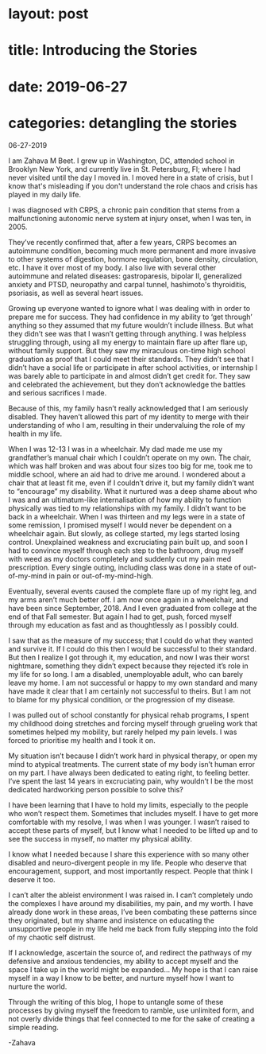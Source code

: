 # layout: post
# title: Introducing the Stories 
# date: 2019-06-27 
# categories: detangling the stories
06-27-2019

I am Zahava M Beet. I grew up in Washington, DC, attended school in Brooklyn New York, and currently live in St. Petersburg, Fl; where I had never visited until the day I moved in. I moved here in a state of crisis, but I know that's misleading if you don't understand the role chaos and crisis has played in my daily life. 

I was diagnosed with CRPS, a chronic pain condition that stems from a malfunctioning autonomic nerve system at injury onset, when I was ten, in 2005. 

They’ve recently confirmed that, after a few years, CRPS becomes an autoimmune condition, becoming much more permanent and more invasive to other systems of digestion, hormone regulation, bone density, circulation, etc. I have it over most of my body. I also live with several other autoimmune and related diseases: gastroparesis, bipolar II, generalized anxiety and PTSD, neuropathy and carpal tunnel, hashimoto's thyroiditis, psoriasis, as well as several heart issues.

Growing up everyone wanted to ignore what I was dealing with in order to prepare me for success. They had confidence in my ability to ‘get through’ anything so they assumed that my future wouldn’t include illness. But what they didn’t see was that I wasn’t getting through anything. I was helpless struggling through, using all my energy to maintain flare up after flare up, without family support. But they saw my miraculous on-time high school graduation as proof that I could meet their standards. They didn’t see that I didn’t have a social life or participate in after school activities, or internship I was barely able to participate in and almost didn’t get credit for. They saw and celebrated the achievement, but they don’t acknowledge the battles and serious sacrifices I made. 

Because of this, my family hasn’t really acknowledged that I am seriously disabled. They haven’t allowed this part of my identity to merge with their understanding of who I am, resulting in their undervaluing the role of my health in my life. 

When I was 12-13 I was in a wheelchair. My dad made me use my grandfather’s manual chair which I couldn’t operate on my own. The chair, which was half broken and was about four sizes too big for me, took me to middle school, where an aid had to drive me around. I wondered about a chair that at least fit me, even if I couldn’t drive it, but my family didn’t want to “encourage” my disability. What it nurtured was a deep shame about who I was and an ultimatum-like internalisation of how my ability to function physically was tied to my relationships with my family. I didn’t want to be back in a wheelchair. When I was thirteen and my legs were in a state of some remission, I promised myself I would never be dependent on a wheelchair again. But slowly, as college started, my legs started losing control. Unexplained weakness and excruciating pain built up, and soon I had to convince myself through each step to the bathroom, drug myself with weed as my doctors completely and suddenly cut my pain med prescription.  Every single outing, including class was done in a state of out-of-my-mind in pain or out-of-my-mind-high. 

Eventually, several events caused the complete flare up of my right leg, and my arms aren’t much better off. I am now once again in a wheelchair, and have been since September, 2018. And I even graduated from college at the end of that Fall semester. But again I had to get, push, forced myself through my education as fast and as thoughtlessly as I possibly could. 

I saw that as the measure of my success; that I could do what they wanted and survive it. If I could do this then I would be successful to their standard. But then I realize I got through it, my education, and now I was their worst nightmare, something they didn’t expect because they rejected it’s role in my life for so long. I am a disabled, unemployable adult, who can barely leave my home. I am not successful or happy to my own standard and many have made it clear that I am certainly not successful to theirs. But I am not to blame for my physical condition, or the progression of my disease. 

I was pulled out of school constantly for physical rehab programs, I spent my childhood doing stretches and forcing myself through grueling work that sometimes helped my mobility, but rarely helped my pain levels. I was forced to prioritise my health and I took it on. 

My situation isn’t because I didn’t work hard in physical therapy, or open my mind to atypical treatments. The current state of my body isn’t human error on my part. I have always been dedicated to eating right, to feeling better. I’ve spent the last 14 years in excruciating pain, why wouldn’t I be the most dedicated hardworking person possible to solve this? 

I have been learning that I have to hold my limits, especially to the people who won’t respect them. Sometimes that includes myself. I have to get more comfortable with my resolve, I was when I was younger. I wasn’t raised to accept these parts of myself, but I know what I needed to be lifted up and to see the success in myself, no matter my physical ability. 

I know what I needed because I share this experience with so many other disabled and neuro-divergent people in my life. People who deserve that encouragement, support, and most importantly respect. People that think I deserve it too.

I can’t alter the ableist environment I was raised in. I can’t completely undo the complexes I have around my disabilities, my pain, and my worth. I have already done work in these areas, I’ve been combating these patterns since they originated, but my shame and insistence on educating the unsupportive people in my life held me back from fully stepping into the fold of my chaotic self distrust. 

If I acknowledge, ascertain the source of, and redirect the pathways of my defensive and anxious tendencies, my ability to accept myself and the space I take up in the world might be expanded…
My hope is that I can raise myself in a way I know to be better, and nurture myself how I want to nurture the world.

Through the writing of this blog, I hope to untangle some of these processes by giving myself the freedom to ramble, use unlimited form, and not overly divide things that feel connected to me for the sake of creating a simple reading.


-Zahava 


